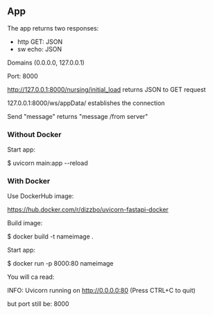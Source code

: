 ## App

The app returns two responses:

- http GET: JSON
- sw echo: JSON

Domains (0.0.0.0, 127.0.0.1)

Port: 8000

http://127.0.0.1:8000/nursing/initial_load
returns JSON to GET request

127.0.0.1:8000/ws/appData/
establishes the connection 

Send "message" returns "message /from server"

### Without Docker

Start app:

$ uvicorn main:app --reload


### With Docker

Use DockerHub image:

https://hub.docker.com/r/dizzbo/uvicorn-fastapi-docker

Build image:

$  docker build -t nameimage .


Start app:

$ docker run -p 8000:80 nameimage

You will ca read:

INFO:     Uvicorn running on http://0.0.0.0:80 (Press CTRL+C to quit)

but port still be: 8000
